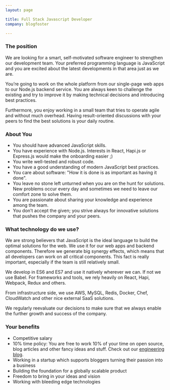 ```yaml
---
layout: page

title: Full Stack Javascript Developer
company: blogfoster

---
```


### The position

We are looking for a smart, self-motivated software engineer to strengthen our development team. Your preferred programming language is JavaScript and you are excited about the latest developments in that area just as we are.

You’re going to work on the whole platform from our single-page web apps to our Node.js backend service. You are always keen to challenge the existing and try to improve it by making technical decisions and introducing best practices.

Furthermore, you enjoy working in a small team that tries to operate agile and without much overhead. Having result-oriented discussions with your peers to find the best solutions is your daily routine.

### About You

- You should have advanced JavaScript skills.
- You have experience with Node.js. Interests in React, Hapi.js or Express.js would make the onboarding easier ;)
- You write well-tested and robust code.
- You have a good understanding of modern JavaScript best practices.
- You care about software: "How it is done is as important as having it done".
- You leave no stone left unturned when you are on the hunt for solutions. New problems occur every day and sometimes we need to leave our comfort zone to solve them.
- You are passionate about sharing your knowledge and experience among the team.
- You don’t accept the given; you strive always for innovative solutions that pushes the company and your peers.

### What technology do we use?

We are strong believers that JavaScript is the ideal language to build the optimal solutions for the web. We use it for our web apps and backend components. Therefore we generate big synergy effects, which means that all developers can work on all critical components. This fact is really important, especially if the team is still relatively small.

We develop in ES6 and ES7 and use it natively wherever we can. If not we use Babel. For frameworks and tools, we rely heavily on React, Hapi, Webpack, Redux and others.

From infrastructure side, we use AWS, MySQL, Redis, Docker, Chef, CloudWatch and other nice external SaaS solutions.

We regularly reevaluate our decisions to make sure that we always enable the further growth and success of the company.

### Your benefits

- Competitive salary
- 10% time policy: You are free to work 10% of your time on open source, blog articles and other fancy ideas and stuff. Check out our [engineering blog](http://engineering.blogfoster.com).
- Working in a startup which supports bloggers turning their passion into a business
- Building the foundation for a globally scalable product
- Freedom to bring in your ideas and vision
- Working with bleeding edge technologies